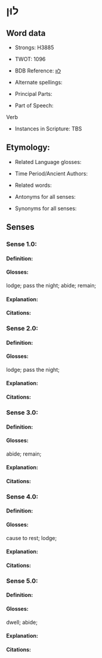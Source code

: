 # לוּן

<!-- Status: S2="NeedsEdits" -->
<!-- Lexica used for edits:   -->

## Word data

* Strongs: H3885

* TWOT: 1096

* BDB Reference: [לוּן](rc://en/bdb/dict/l.az.aa)

* Alternate spellings:

* Principal Parts:

* Part of Speech:

Verb

* Instances in Scripture: TBS

## Etymology:

* Related Language glosses:

* Time Period/Ancient Authors:

* Related words:

* Antonyms for all senses:

* Synonyms for all senses:

## Senses

### Sense 1.0:

#### Definition:

#### Glosses:

lodge; pass the night; abide; remain; 

#### Explanation:

#### Citations:



### Sense 2.0:

#### Definition:

#### Glosses:

lodge; pass the night; 

#### Explanation:

#### Citations:



### Sense 3.0:

#### Definition:

#### Glosses:

abide; remain; 

#### Explanation:

#### Citations:



### Sense 4.0:

#### Definition:

#### Glosses:

cause to rest; lodge; 

#### Explanation:

#### Citations:



### Sense 5.0:

#### Definition:

#### Glosses:

dwell; abide; 

#### Explanation:

#### Citations:



